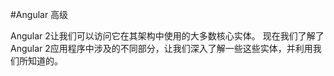 #Angular 高级

Angular 2让我们可以访问它在其架构中使用的大多数核心实体。 现在我们了解了Angular 2应用程序中涉及的不同部分，让我们深入了解一些这些实体，并利用我们所知道的。